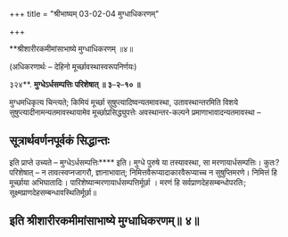 +++
title = "श्रीभाष्यम् 03-02-04 मुग्धाधिकरणम्"

+++


**श्रीशारीरकमीमांसाभाष्ये मुग्धाधिकरणम् ॥४॥

(अधिकरणार्थः – देहिनो मूर्च्छावस्थास्वरूपनिर्णयः)

३२४**. **मुग्धेऽर्धसम्पत्तिः परिशेषात् ॥ ३**–**२**–**१० ॥**

मुग्धमधिकृत्य चिन्त्यते; किमियं मूर्च्छा सुषुप्त्यादिष्वन्यतमावस्था, उतावस्थान्तरमिति विशये सुषुप्त्यादीनामन्यतमावस्थायामेव मूर्च्छाप्रसिद्ध्युपत्तेः अवस्थान्तर-कल्पने प्रमाणाभावादन्यतमावस्था –

## सूत्रार्थवर्णनपूर्वकं सिद्धान्तः

इति प्राप्ते उच्यते – मुग्धेऽर्धसम्पत्तिः**** इति। मुग्धे पुरुषे या तस्यावस्था, सा मरणायार्धसम्पत्तिः। कुतः? परिशेषात् – न तावत्स्वप्नजागरौ, ज्ञानाभावात्; निमित्तवैरूप्यादाकारवैरूप्याच्च न सुषुप्तिमरणे। निमित्तं हि मूर्च्छाया अभिघातादिः। पारिशेष्यान्मरणायार्धसम्पत्तिर्मूर्छा । मरणं हि सर्वप्राणदेहसम्बन्धोपरतिः; सूक्ष्मप्राणदेहसम्बन्धावस्थितिर्मूर्छा॥

## इति श्रीशारीरकमीमांसाभाष्ये मुग्धाधिकरणम्॥ ४॥


